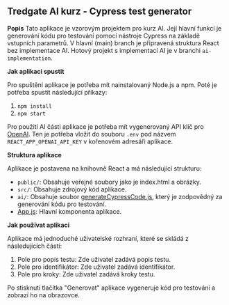 ## Tredgate AI kurz - Cypress test generator

**Popis**
Tato aplikace je vzorovým projektem pro kurz AI. Její hlavní funkcí je generování kódu pro testování pomocí nástroje Cypress na základě vstupních parametrů.
V hlavní (main) branch je připravená struktura React bez implementace AI.
Hotový projekt s implementací AI je v branchi `ai-implementation`.

**Jak aplikaci spustit**

Pro spuštění aplikace je potřeba mít nainstalovaný Node.js a npm.
Poté je potřeba spustit následující příkazy:

1. `npm install`
2. `npm start`

Pro použití AI části aplikace je potřeba mít vygenerovaný API klíč pro [OpenAI](https://platform.openai.com/docs/quickstart). Ten je potřeba vložit do souboru `.env` pod názvem `REACT_APP_OPENAI_API_KEY` v kořenovém adresáři aplikace.

**Struktura aplikace**

Aplikace je postavena na knihovně React a má následující strukturu:

- `public/`: Obsahuje veřejné soubory jako je index.html a obrázky.
- `src/`: Obsahuje zdrojový kód aplikace.
- `ai/`: Obsahuje soubor [generateCypressCode.js](command:_github.copilot.openSymbolInFile?%5B%22src%2Fai%2FgenerateCypressCode.js%22%2C%22generateCypressCode.js%22%5D "src/ai/generateCypressCode.js"), který je zodpovědný za generování kódu pro testování.
- [App.js](command:_github.copilot.openSymbolInFile?%5B%22src%2FApp.js%22%2C%22App.js%22%5D "src/App.js"): Hlavní komponenta aplikace.

**Jak používat aplikaci**

Aplikace má jednoduché uživatelské rozhraní, které se skládá z následujících částí:

1. Pole pro popis testu: Zde uživatel zadává popis testu.
2. Pole pro identifikátor: Zde uživatel zadává identifikátor.
3. Pole pro kroky: Zde uživatel zadává kroky testu.

Po stisknutí tlačítka "Generovat" aplikace vygeneruje kód pro testování a zobrazí ho na obrazovce.
